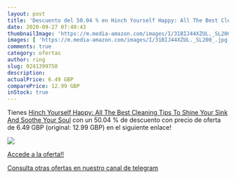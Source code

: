 ```yaml
---
layout: post
title: 'Descuento del 50.04 % en Hinch Yourself Happy: All The Best Clean'
date: 2020-09-27 07:49:43
thumbnailImage: 'https://m.media-amazon.com/images/I/31BIJ44XZUL._SL200_.jpg'
images: [ 'https://m.media-amazon.com/images/I/31BIJ44XZUL._SL200_.jpg' ]
comments: true
category: ofertas
author: ring
slug: 0241399750
description:
actualPrice: 6.49 GBP
comparePrice: 12.99 GBP
inStock: true
---
```


Tienes [Hinch Yourself Happy: All The Best Cleaning Tips To Shine Your Sink And Soothe Your Soul](https://www.amazon.com/dp/0241399750/?tag=redken08-20) con un 50.04 % de descuento con precio de oferta de 6.49 GBP (original: 12.99 GBP) en el siguiente enlace!

[![](https://m.media-amazon.com/images/I/31BIJ44XZUL._SL200_.jpg)](https://www.amazon.com/dp/0241399750/?tag=redken08-20)

[Accede a la oferta!!](https://www.amazon.com/dp/0241399750/?tag=redken08-20)

[Consulta otras ofertas en nuestro canal de telegram](https://t.me/s/ofertas25)
